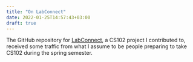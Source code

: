 ```yaml
---
title: "On LabConnect"
date: 2022-01-25T14:57:43+03:00
draft: true
---
```


The GitHub repository for [LabConnect](https://github.com/cs102-project/LabConnect), a CS102 project I contributed to, received some traffic from what I assume to be people preparing to take CS102 during the spring semester.
